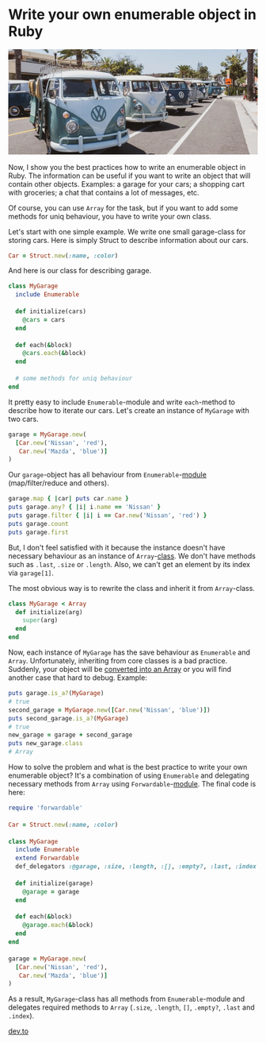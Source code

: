 # Write your own enumerable object in Ruby

![image01](image01.webp)

Now, I show you the best practices how to write an enumerable object in Ruby. The information can be useful if you want to write an object that will contain other objects. Examples: a garage for your cars; a shopping cart with groceries; a chat that contains a lot of messages, etc.

Of course, you can use `Array` for the task, but if you want to add some methods for uniq behaviour, you have to write your own class.

Let's start with one simple example. We write one small garage-class for storing cars. Here is simply Struct to describe information about our cars.

```ruby
Car = Struct.new(:name, :color)
```

And here is our class for describing garage.

```ruby
class MyGarage
  include Enumerable

  def initialize(cars)
    @cars = cars
  end

  def each(&block)
    @cars.each(&block)
  end

  # some methods for uniq behaviour
end
```

It pretty easy to include `Enumerable`-module and write `each`-method to describe how to iterate our cars. Let's create an instance of `MyGarage` with two cars.

```ruby
garage = MyGarage.new(
  [Car.new('Nissan', 'red'),
   Car.new('Mazda', 'blue')]
)
```

Our `garage`-object has all behaviour from `Enumerable`-[module](https://ruby-doc.org/core-2.7.0/Enumerable.html) (map/filter/reduce and others).

```ruby
garage.map { |car| puts car.name }
puts garage.any? { |i| i.name == 'Nissan' }
puts garage.filter { |i| i == Car.new('Nissan', 'red') }
puts garage.count
puts garage.first
```

But, I don't feel satisfied with it because the instance doesn't have necessary behaviour as an instance of `Array`-[class](https://ruby-doc.org/core-2.7.0/Array.html). We don't have methods such as `.last`, `.size` or `.length`. Also, we can't get an element by its index via `garage[1]`.

The most obvious way is to rewrite the class and inherit it from `Array`-class.

```ruby
class MyGarage < Array
  def initialize(arg)
    super(arg)
  end
end
```

Now, each instance of `MyGarage` has the save behaviour as `Enumerable` and `Array`. Unfortunately, inheriting from core classes is a bad practice. Suddenly, your object will be [converted into an Array](https://gist.github.com/steveklabnik/6071687) or you will find another case that hard to debug. Example:

```ruby
puts garage.is_a?(MyGarage)
# true
second_garage = MyGarage.new([Car.new('Nissan', 'blue')])
puts second_garage.is_a?(MyGarage)
# true
new_garage = garage + second_garage
puts new_garage.class
# Array
```

How to solve the problem and what is the best practice to write your own enumerable object? It's a combination of using `Enumerable` and delegating necessary methods from `Array` using `Forwardable`-[module](https://ruby-doc.org/stdlib-2.7.0/libdoc/forwardable/rdoc/Forwardable.html). The final code is here:

```ruby
require 'forwardable'

Car = Struct.new(:name, :color)

class MyGarage
  include Enumerable
  extend Forwardable
  def_delegators :@garage, :size, :length, :[], :empty?, :last, :index

  def initialize(garage)
    @garage = garage
  end

  def each(&block)
    @garage.each(&block)
  end
end

garage = MyGarage.new(
  [Car.new('Nissan', 'red'),
   Car.new('Mazda', 'blue')]
)
```

As a result, `MyGarage`-class has all methods from `Enumerable`-module and delegates required methods to `Array` (`.size`, `.length`, `[]`, `.empty?`, `.last` and `.index`).

[dev.to](https://dev.to/kopylov_vlad/write-your-own-enumerable-object-in-ruby-572i)
